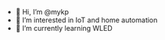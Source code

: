 - 👋 Hi, I’m @mykp
- 👀 I’m interested in IoT and home automation
- 🌱 I’m currently learning WLED


<!---
mykp/mykp is a ✨ special ✨ repository because its `README.md` (this file) appears on your GitHub profile.
You can click the Preview link to take a look at your changes.
--->
